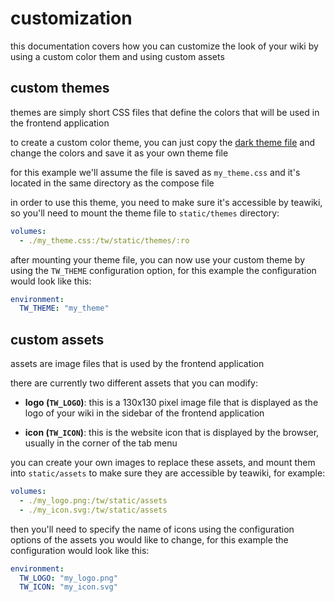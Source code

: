 # customization

this documentation covers how you can customize the look of your wiki by using a
custom color them and using custom assets

## custom themes

themes are simply short CSS files that define the colors that will be used in
the frontend application

to create a custom color theme, you can just copy the
[dark theme file](/static/themes/dark.css) and change the colors and save it as
your own theme file

for this example we'll assume the file is saved as `my_theme.css` and it's
located in the same directory as the compose file

in order to use this theme, you need to make sure it's accessible by teawiki, so
you'll need to mount the theme file to `static/themes` directory:

```yaml
volumes:
  - ./my_theme.css:/tw/static/themes/:ro
```

after mounting your theme file, you can now use your custom theme by using the
`TW_THEME` configuration option, for this example the configuration would look
like this:

```yaml
environment:
  TW_THEME: "my_theme"
```

## custom assets

assets are image files that is used by the frontend application

there are currently two different assets that you can modify:

- **logo (`TW_LOGO`)**: this is a 130x130 pixel image file that is displayed as
  the logo of your wiki in the sidebar of the frontend application

- **icon (`TW_ICON`)**: this is the website icon that is displayed by the
  browser, usually in the corner of the tab menu

you can create your own images to replace these assets, and mount them into
`static/assets` to make sure they are accessible by teawiki, for example:

```yaml
volumes:
  - ./my_logo.png:/tw/static/assets
  - ./my_icon.svg:/tw/static/assets
```

then you'll need to specify the name of icons using the configuration options of
the assets you would like to change, for this example the configuration would
look like this:

```yaml
environment:
  TW_LOGO: "my_logo.png"
  TW_ICON: "my_icon.svg"
```
